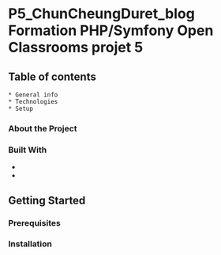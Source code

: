 # P5_ChunCheungDuret_blog Formation PHP/Symfony Open Classrooms projet 5

## Table of contents

    * General info
    * Technologies
    * Setup

### About the Project

### Built With

-
-

## Getting Started

### Prerequisites

### Installation

